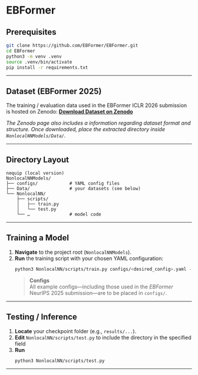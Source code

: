 # EBFormer

## Prerequisites
```bash
git clone https://github.com/EBFormer/EBFormer.git
cd EBFormer
python3 -m venv .venv           
source .venv/bin/activate
pip install -r requirements.txt
```

---

## Dataset (EBFormer 2025)

The training / evaluation data used in the EBFormer ICLR 2026 submission is hosted on Zenodo:
[**Download Dataset on Zenodo**](https://zenodo.org/records/17197896?token=eyJhbGciOiJIUzUxMiJ9.eyJpZCI6IjgwNTRiOWM0LTk1ZTItNDZkNi04YzFkLTk3OWExNjcxNDYwYyIsImRhdGEiOnt9LCJyYW5kb20iOiIwNzMyZDAzYzQxZGViMDgzOTdmY2EwNWFmMTBkNzA2NyJ9.5afkHSH6Vnf3Up98xW8lH6MNgCuMGqRfWWPiPVohU0e_iHdSDRqMh4rQhPhGb8Ve3YkXTGaU7pa123Dgxv-1_g)

*The Zenodo page also includes a information regarding dataset format and structure. 
Once downloaded, place the extracted directory inside `NonlocalNNModels/Data/`.*

---

## Directory Layout
```
nequip (local version)
NonlocalNNModels/
├── configs/            # YAML config files
├── Data/               # your datasets (see below)
└── NonlocalNN/
    ├── scripts/
    │   ├── train.py
    │   └── test.py
    └── …               # model code
```
---

## Training a Model
1. **Navigate** to the project root (`NonlocalNNModels`).
2. **Run** the training script with your chosen YAML configuration:
   ```bash
   python3 NonlocalNN/scripts/train.py configs/<desired_config>.yaml --warn-unused
   ```
   > **Configs**  
   > All example configs—including those used in the *EBFormer* NeurIPS 2025 submission—are to be placed in `configs/`.  

---

## Testing / Inference
1. **Locate** your checkpoint folder (e.g., `results/...`).
2. **Edit** `NonlocalNN/scripts/test.py` to include the directory in the specified field
3. **Run**
   ```bash
   python3 NonlocalNN/scripts/test.py
   ```
---
